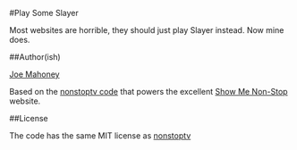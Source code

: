 #Play Some Slayer

Most websites are horrible, they should just play Slayer instead. Now mine does.

##Author(ish)

[Joe Mahoney][joe]

Based on the [nonstoptv code][nonstop] that powers the excellent [Show Me Non-Stop][showme] website.

##License

The code has the same MIT license as [nonstoptv][nonstop]

[nonstop]: https://github.com/jamiew/nonstoptv
[showme]:http://showmenonstop.com
[joe]:http://cheerschopper.com